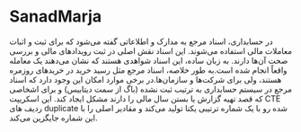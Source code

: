 # SanadMarja
در حسابداری، اسناد مرجع به مدارک و اطلاعاتی گفته می‌شود که برای ثبت و اثبات معاملات مالی استفاده می‌شوند. این اسناد نقش اصلی در ثبت رویدادهای مالی و بررسی صحت آن‌ها دارند. به زبان ساده، این اسناد شواهدی هستند که نشان می‌دهند یک معامله واقعاً انجام شده است.به طور خلاصه، اسناد مرجع مثل رسید خرید در خریدهای روزمره هستند، ولی برای شرکت‌ها و سازمان‌ها.در برخی موارد امکان این وجود دارد که اسناد مرجع در سیستم حسابداری به ترتیب ثبت نشده (باگ از سمت دیتابیس) و برای اشخاصی که قصد تهیه گزارش یا بستن سال مالی را دارند مشکل ایجاد کند. این اسکریپت CTE ردیف های duplicate  شده رو با یک شماره ترتیبی یکتا تولید می‌کند و مقادیر اصلی را با این شماره جایگزین می‌کند.
